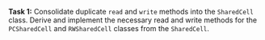 **Task 1:** Consolidate duplicate `read` and `write` methods into the `SharedCell` class. Derive and implement the necessary read and write methods for the `PCSharedCell` and `RWSharedCell` classes from the `SharedCell`.
